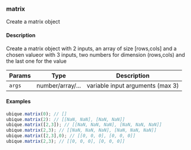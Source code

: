 ### matrix
Create a matrix object


#### Description

Create a matrix object with 2 inputs, an array of size [rows,cols] and a chosen valueor with 3 inputs, two numbers for dimension (rows,cols) and the last one for the value


|Params|Type|Description
|---------|----|-----------
|`args` | number/array/... | variable input arguments (max 3)


#### Examples

```js
ubique.matrix(0); // []
ubique.matrix(2): // [[NaN, NaN], [NaN, NaN]]
ubique.matrix([2,3]); // [[NaN, NaN, NaN], [NaN, NaN, NaN]]
ubique.matrix(2,3); // [[NaN, NaN, NaN], [NaN, NaN, NaN]]
ubique.matrix([2,3],0); // [[0, 0, 0], [0, 0, 0]]
ubique.matrix(2,3); // [[0, 0, 0], [0, 0, 0]]
```


